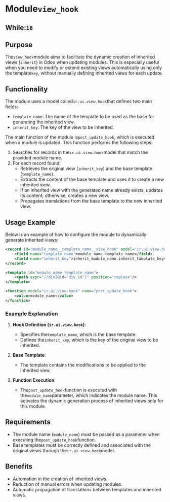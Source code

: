 # Module`view_hook`

## While:`18`

## Purpose

The`view_hook`module aims to facilitate the dynamic creation of inherited views (`inherit`) in Odoo when updating modules. This is especially useful when you need to modify or extend existing views automatically using only the template`key`, without manually defining inherited views for each update.

## Functionality

The module uses a model called`ir.ui.view.hook`that defines two main fields:

-   `template_name`: The name of the template to be used as the base for generating the inherited view.
-   `inherit_key`: The key of the view to be inherited.

The main function of the module is`post_update_hook`, which is executed when a module is updated. This function performs the following steps:

1.  Searches for records in the`ir.ui.view.hook`model that match the provided module name.
2.  For each record found:
    -   Retrieves the original view (`inherit_key`) and the base template (`template_name`).
    -   Extracts the content of the base template and uses it to create a new inherited view.
    -   If an inherited view with the generated name already exists, updates its content; otherwise, creates a new view.
    -   Propagates translations from the base template to the new inherited view.

## Usage Example

Below is an example of how to configure the module to dynamically generate inherited views:

```xml
<record id="module_name__template_name__view_hook" model="ir.ui.view.hook">
    <field name="template_name">module_name.template_name</field>
    <field name="inherit_key">inherit_module_name.inherit_tamplate_key</field>
</record>

<template id="module_name.template_name">
    <xpath expr="//div[@id='div_id']" position="replace"/>
</template>

<function model="ir.ui.view.hook" name="post_update_hook">
    <value>module_name</value>
</function>
```

### Example Explanation

1.  **Hook Definition (`ir.ui.view.hook`)**:
    -   Specifies the`template_name`, which is the base template.
    -   Defines the`inherit_key`, which is the key of the original view to be inherited.

2.  **Base Template**:
    -   The template contains the modifications to be applied to the inherited view.

3.  **Function Execution**:
    -   The`post_update_hook`function is executed with the`module_name`parameter, which indicates the module name. This activates the dynamic generation process of inherited views only for this module.

## Requirements

-   The module name (`module_name`) must be passed as a parameter when executing the`post_update_hook`function.
-   Base templates must be correctly defined and associated with the original views through the`ir.ui.view.hook`model.

## Benefits

-   Automation in the creation of inherited views.
-   Reduction of manual errors when updating modules.
-   Automatic propagation of translations between templates and inherited views.
